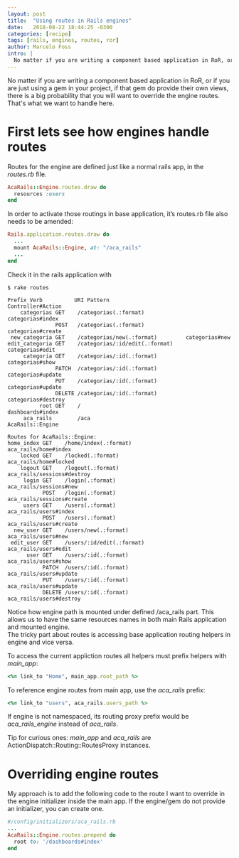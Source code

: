 ```yaml
---
layout: post
title:  "Using routes in Rails engines"
date:   2018-08-22 18:44:25 -0300
categories: [recipe]
tags: [rails, engines, routes, ror]
author: Marcelo Foss
intro: |
  No matter if you are writing a component based application in RoR, or if you are just using a gem in your project, if that gem do provide their own views, there is a big probability that you will want to override the engine routes.
---
```


No matter if you are writing a component based application in RoR, or if you are just using a gem in your project, if that gem do provide their own views, there is a big probability that you will want to override the engine routes.
That's what we want to handle here.

# First lets see how engines handle routes

Routes for the engine are defined just like a normal rails app, in the *routes.rb* file.
```ruby
AcaRails::Engine.routes.draw do
  resources :users
end
```

In order to activate those routings in base application, it’s routes.rb file also needs to be amended:
```ruby
Rails.application.routes.draw do
  ...
  mount AcaRails::Engine, at: "/aca_rails"
  ...
end
```

Check it in the rails application with
```
$ rake routes
```

```
Prefix Verb          URI Pattern                       Controller#Action
    categorias GET    /categorias(.:format)             categorias#index
               POST   /categorias(.:format)             categorias#create
 new_categoria GET    /categorias/new(.:format)         categorias#new
edit_categoria GET    /categorias/:id/edit(.:format)    categorias#edit
     categoria GET    /categorias/:id(.:format)         categorias#show
               PATCH  /categorias/:id(.:format)         categorias#update
               PUT    /categorias/:id(.:format)         categorias#update
               DELETE /categorias/:id(.:format)         categorias#destroy
          root GET    /                                 dashboards#index
     aca_rails        /aca                              AcaRails::Engine

Routes for AcaRails::Engine:
home_index GET    /home/index(.:format)               aca_rails/home#index
    locked GET    /locked(.:format)                   aca_rails/home#locked
    logout GET    /logout(.:format)                   aca_rails/sessions#destroy
     login GET    /login(.:format)                    aca_rails/sessions#new
           POST   /login(.:format)                    aca_rails/sessions#create
     users GET    /users(.:format)                    aca_rails/users#index
           POST   /users(.:format)                    aca_rails/users#create
  new_user GET    /users/new(.:format)                aca_rails/users#new
 edit_user GET    /users/:id/edit(.:format)           aca_rails/users#edit
      user GET    /users/:id(.:format)                aca_rails/users#show
           PATCH  /users/:id(.:format)                aca_rails/users#update
           PUT    /users/:id(.:format)                aca_rails/users#update
           DELETE /users/:id(.:format)                aca_rails/users#destroy
```

Notice how engine path is mounted under defined /aca_rails part. This allows us to have the same resources names in both main Rails application and mounted engine.   
The tricky part about routes is accessing base application routing helpers in engine and vice versa.

To access the current appliction routes all helpers must prefix helpers with *main_app*:

```ruby
<%= link_to "Home", main_app.root_path %>
```

To reference engine routes from main app, use the *aca_rails* prefix:

```ruby
<%= link_to "users", aca_rails.users_path %>
```

If engine is not namespaced, its routing proxy prefix would be *aca_rails_engine* instead of *aca_rails*.

Tip for curious ones: *main_app* and *aca_rails* are ActionDispatch::Routing::RoutesProxy instances.

# Overriding engine routes

My approach is to add the following code to the route I want to override in the engine initializer inside the main app.
If the engine/gem do not provide an initializer, you can create one.

```ruby
#/config/initializers/aca_rails.rb
...
AcaRails::Engine.routes.prepend do
  root to: '/dashboards#index'
end
```
